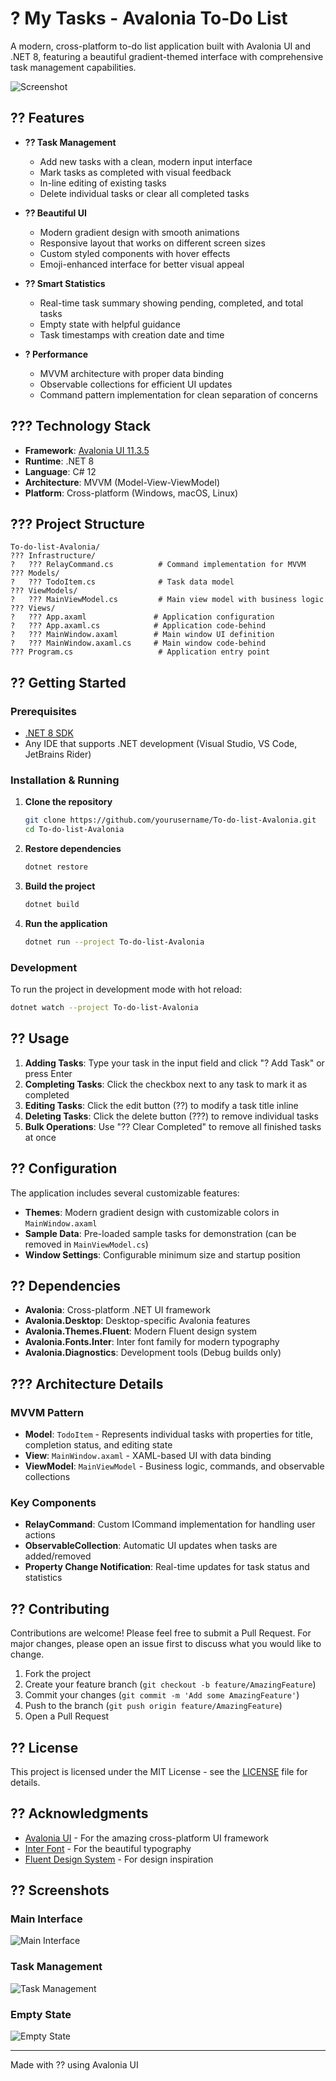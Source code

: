 # ? My Tasks - Avalonia To-Do List

A modern, cross-platform to-do list application built with Avalonia UI and .NET 8, featuring a beautiful gradient-themed interface with comprehensive task management capabilities.

![Screenshot](https://via.placeholder.com/800x500/667eea/white?text=My+Tasks+Screenshot)

## ?? Features

- **?? Task Management**
  - Add new tasks with a clean, modern input interface
  - Mark tasks as completed with visual feedback
  - In-line editing of existing tasks
  - Delete individual tasks or clear all completed tasks

- **?? Beautiful UI**
  - Modern gradient design with smooth animations
  - Responsive layout that works on different screen sizes
  - Custom styled components with hover effects
  - Emoji-enhanced interface for better visual appeal

- **?? Smart Statistics**
  - Real-time task summary showing pending, completed, and total tasks
  - Empty state with helpful guidance
  - Task timestamps with creation date and time

- **? Performance**
  - MVVM architecture with proper data binding
  - Observable collections for efficient UI updates
  - Command pattern implementation for clean separation of concerns

## ??? Technology Stack

- **Framework**: [Avalonia UI 11.3.5](https://avaloniaui.net/)
- **Runtime**: .NET 8
- **Language**: C# 12
- **Architecture**: MVVM (Model-View-ViewModel)
- **Platform**: Cross-platform (Windows, macOS, Linux)

## ??? Project Structure

```
To-do-list-Avalonia/
??? Infrastructure/
?   ??? RelayCommand.cs          # Command implementation for MVVM
??? Models/
?   ??? TodoItem.cs              # Task data model
??? ViewModels/
?   ??? MainViewModel.cs         # Main view model with business logic
??? Views/
?   ??? App.axaml               # Application configuration
?   ??? App.axaml.cs            # Application code-behind
?   ??? MainWindow.axaml        # Main window UI definition
?   ??? MainWindow.axaml.cs     # Main window code-behind
??? Program.cs                   # Application entry point
```

## ?? Getting Started

### Prerequisites

- [.NET 8 SDK](https://dotnet.microsoft.com/download/dotnet/8.0)
- Any IDE that supports .NET development (Visual Studio, VS Code, JetBrains Rider)

### Installation & Running

1. **Clone the repository**
   ```bash
   git clone https://github.com/yourusername/To-do-list-Avalonia.git
   cd To-do-list-Avalonia
   ```

2. **Restore dependencies**
   ```bash
   dotnet restore
   ```

3. **Build the project**
   ```bash
   dotnet build
   ```

4. **Run the application**
   ```bash
   dotnet run --project To-do-list-Avalonia
   ```

### Development

To run the project in development mode with hot reload:
```bash
dotnet watch --project To-do-list-Avalonia
```

## ?? Usage

1. **Adding Tasks**: Type your task in the input field and click "? Add Task" or press Enter
2. **Completing Tasks**: Click the checkbox next to any task to mark it as completed
3. **Editing Tasks**: Click the edit button (??) to modify a task title inline
4. **Deleting Tasks**: Click the delete button (???) to remove individual tasks
5. **Bulk Operations**: Use "?? Clear Completed" to remove all finished tasks at once

## ?? Configuration

The application includes several customizable features:

- **Themes**: Modern gradient design with customizable colors in `MainWindow.axaml`
- **Sample Data**: Pre-loaded sample tasks for demonstration (can be removed in `MainViewModel.cs`)
- **Window Settings**: Configurable minimum size and startup position

## ?? Dependencies

- **Avalonia**: Cross-platform .NET UI framework
- **Avalonia.Desktop**: Desktop-specific Avalonia features
- **Avalonia.Themes.Fluent**: Modern Fluent design system
- **Avalonia.Fonts.Inter**: Inter font family for modern typography
- **Avalonia.Diagnostics**: Development tools (Debug builds only)

## ??? Architecture Details

### MVVM Pattern
- **Model**: `TodoItem` - Represents individual tasks with properties for title, completion status, and editing state
- **View**: `MainWindow.axaml` - XAML-based UI with data binding
- **ViewModel**: `MainViewModel` - Business logic, commands, and observable collections

### Key Components
- **RelayCommand**: Custom ICommand implementation for handling user actions
- **ObservableCollection**: Automatic UI updates when tasks are added/removed
- **Property Change Notification**: Real-time updates for task status and statistics

## ?? Contributing

Contributions are welcome! Please feel free to submit a Pull Request. For major changes, please open an issue first to discuss what you would like to change.

1. Fork the project
2. Create your feature branch (`git checkout -b feature/AmazingFeature`)
3. Commit your changes (`git commit -m 'Add some AmazingFeature'`)
4. Push to the branch (`git push origin feature/AmazingFeature`)
5. Open a Pull Request

## ?? License

This project is licensed under the MIT License - see the [LICENSE](LICENSE) file for details.

## ?? Acknowledgments

- [Avalonia UI](https://avaloniaui.net/) - For the amazing cross-platform UI framework
- [Inter Font](https://rsms.me/inter/) - For the beautiful typography
- [Fluent Design System](https://www.microsoft.com/design/fluent/) - For design inspiration

## ?? Screenshots

### Main Interface
![Main Interface](https://via.placeholder.com/600x400/667eea/white?text=Main+Interface)

### Task Management
![Task Management](https://via.placeholder.com/600x400/48CAE4/white?text=Task+Management)

### Empty State
![Empty State](https://via.placeholder.com/600x400/F8FAFC/2D3748?text=Empty+State)

---

Made with ?? using Avalonia UI